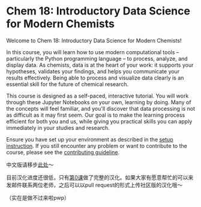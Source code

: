 # Chem 18: Introductory Data Science for Modern Chemists

Welcome to Chem 18: Introductory Data Science for Modern Chemists!

In this course, you will learn how to use modern computational tools – particularly the Python programming language – to process, analyze, and display data. As chemists, data is at the heart of your work: it supports your hypotheses, validates your findings, and helps you communicate your results effectively. Being able to process and visualize data clearly is an essential skill for the future of chemical research.

This course is designed as a self-paced, interactive tutorial. You will work through these Jupyter Notebooks on your own, learning by doing. Many of the concepts will feel familiar, and you'll discover that data processing is not as difficult as it may first seem. Our goal is to make the learning process efficient for both you and us, while giving you practical skills you can apply immediately in your studies and research.

Ensure you have set up your environment as described in the [setup instruction](Setup%20Instruction.md). If you still encounter any problem or want to contribute to the course, please see the [contributing guideline](CONTRIBUTING.md).

中文版请移步[此处](https://github.com/Lastoria-Royal-College-of-Science/Chem-18/tree/main/L10n/Chinese)～

目前汉化进度还很低，只有[第0课](https://github.com/Lastoria-Royal-College-of-Science/Chem-18/tree/main/L10n/Chinese/%E7%AC%AC0%E8%AF%BE)做了完整的汉化。如果大家有愿意帮忙的可以来发邮件联系两位老师，之后可以以pull request的形式上传社区版的汉化哦～

（实在是做不过来啦pwp）
